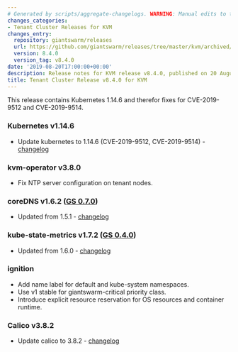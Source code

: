 ```yaml
---
# Generated by scripts/aggregate-changelogs. WARNING: Manual edits to this files will be overwritten.
changes_categories:
- Tenant Cluster Releases for KVM
changes_entry:
  repository: giantswarm/releases
  url: https://github.com/giantswarm/releases/tree/master/kvm/archived/v8.4.0
  version: 8.4.0
  version_tag: v8.4.0
date: '2019-08-20T17:00:00+00:00'
description: Release notes for KVM release v8.4.0, published on 20 August 2019, 17:00
title: Tenant Cluster Release v8.4.0 for KVM
---
```


This release contains Kubernetes 1.14.6 and therefor fixes for CVE-2019-9512 and CVE-2019-9514.

### Kubernetes v1.14.6
- Update kubernetes to 1.14.6 (CVE-2019-9512, CVE-2019-9514) - [changelog](https://github.com/kubernetes/kubernetes/blob/master/CHANGELOG/CHANGELOG-1.14.md#v1146)

### kvm-operator v3.8.0
- Fix NTP server configuration on tenant nodes.

### coreDNS v1.6.2 ([GS 0.7.0](https://github.com/giantswarm/coredns-app/blob/master/CHANGELOG.md#v070))
- Updated from 1.5.1 - [changelog](https://coredns.io/2019/08/13/coredns-1.6.2-release/)

### kube-state-metrics v1.7.2 ([GS 0.4.0](https://github.com/giantswarm/kubernetes-kube-state-metrics/blob/master/CHANGELOG.md#v040))
- Updated from 1.6.0 - [changelog](https://github.com/kubernetes/kube-state-metrics/releases/tag/v1.7.2)

### ignition
- Add name label for default and kube-system namespaces.
- Use v1 stable for giantswarm-critical priority class.
- Introduce explicit resource reservation for OS resources and container runtime.

### Calico v3.8.2
- Update calico to 3.8.2 - [changelog](https://docs.projectcalico.org/v3.8/release-notes/)
